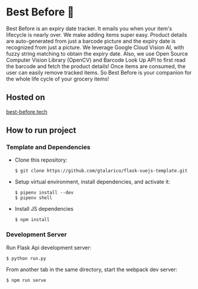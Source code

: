 # Best Before 📅

Best Before is an expiry date tracker. It emails you when your item's lifecycle is nearly over. We make adding items super easy. Product details are auto-generated from just a barcode picture and the expiry date is recognized from just a picture. We leverage Google Cloud Vision AI, with fuzzy string matching to obtain the expiry date. Also, we use Open Source Computer Vision Library (OpenCV) and Barcode Look Up API to first read the barcode and fetch the product details! Once items are consumed, the user can easily remove tracked items. So Best Before is your companion for the whole life cycle of your grocery items!


## Hosted on
[best-before.tech](http://best-before.tech/)

## How to run project
### Template and Dependencies
* Clone this repository:

	```
	$ git clone https://github.com/gtalarico/flask-vuejs-template.git
	```

* Setup virtual environment, install dependencies, and activate it:

	```
	$ pipenv install --dev
	$ pipenv shell
	```

* Install JS dependencies

	```
	$ npm install
	```

### Development Server

Run Flask Api development server:

```
$ python run.py
```

From another tab in the same directory, start the webpack dev server:

```
$ npm run serve
```

